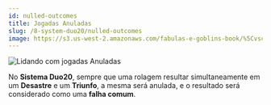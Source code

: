 ```yaml
---
id: nulled-outcomes
title: Jogadas Anuladas
slug: /8-system-duo20/nulled-outcomes
image: https://s3.us-west-2.amazonaws.com/fabulas-e-goblins-book/%5Cvscode%5Ccf94b240-1dce-4de1-9b46-e8602cb202b5.jpg
---
```


![Lidando com jogadas Anuladas](https://s3.us-west-2.amazonaws.com/fabulas-e-goblins-book/%5Cvscode%5Ccf94b240-1dce-4de1-9b46-e8602cb202b5.jpg)

No **Sistema Duo20**, sempre que uma rolagem resultar simultaneamente em um **Desastre** e um **Triunfo**, a mesma será anulada, e o resultado será considerado como uma **falha comum**.
